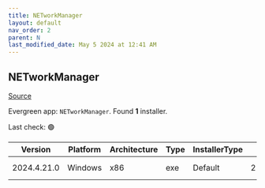 ```yaml
---
title: NETworkManager
layout: default
nav_order: 2
parent: N
last_modified_date: May 5 2024 at 12:41 AM
---
```


## NETworkManager

[Source](https://github.com/BornToBeRoot/NETworkManager)

Evergreen app: `NETworkManager`. Found **1** installer.

Last check: 🟢

| Version     | Platform | Architecture | Type | InstallerType | Date      | Size     | URI                                                                                                                                                                                                                                    |
| ----------- | -------- | ------------ | ---- | ------------- | --------- | -------- | -------------------------------------------------------------------------------------------------------------------------------------------------------------------------------------------------------------------------------------- |
| 2024.4.21.0 | Windows  | x86          | exe  | Default       | 21/4/2024 | 18950390 | [https://github.com/BornToBeRoot/NETworkManager/releases/download/2024.4.21.0/NETworkManager_2024.4.21.0_Setup.exe](https://github.com/BornToBeRoot/NETworkManager/releases/download/2024.4.21.0/NETworkManager_2024.4.21.0_Setup.exe) |
